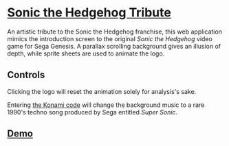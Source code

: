 # [Sonic the Hedgehog Tribute](https://gamingmedley.github.io/sonic-the-hedgehog-tribute/)
An artistic tribute to the Sonic the Hedgehog franchise, this web application mimics the introduction screen to the original _Sonic the
Hedgehog_ video game for Sega Genesis. A parallax scrolling background gives an illusion of depth, while sprite sheets are used to animate
the logo.

## Controls
Clicking the logo will reset the animation solely for analysis's sake.

Entering
[the Konami code](https://github.com/GamingMedley/konami.js) will change the background music to a rare 1990's techno
song produced by Sega entitled _Super Sonic_.

## [Demo](https://gamingmedley.github.io/sonic-the-hedgehog-tribute/)
